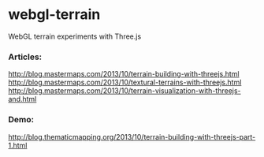 webgl-terrain
=============

WebGL terrain experiments with Three.js

### Articles:
http://blog.mastermaps.com/2013/10/terrain-building-with-threejs.html  
http://blog.mastermaps.com/2013/10/textural-terrains-with-threejs.html   
http://blog.mastermaps.com/2013/10/terrain-visualization-with-threejs-and.html   

### Demo:
http://blog.thematicmapping.org/2013/10/terrain-building-with-threejs-part-1.html
